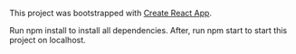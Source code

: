 This project was bootstrapped with [Create React App](https://github.com/facebook/create-react-app).

Run npm install to install all dependencies. 
After, run npm start to start this project on localhost. 